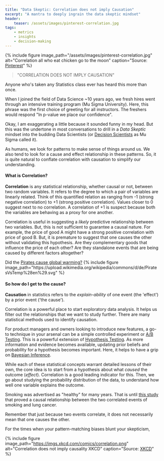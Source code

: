 ```yaml
---
title: "Data Skeptic: Correlation does not imply Causation"
excerpt: "A mantra to deeply ingrain the data skeptic mindset"
header:
    teaser: /assets/images/pinterest-correlation.jpg
tags:
    - metrics
    - insights
    - decision-making
---
```

{% include figure image_path="/assets/images/pinterest-correlation.jpg" alt="Correlation all who eat chicken go to the moon" caption="Source: [Pinterest](https://www.pinterest.co.uk/pin/312296555380025188)" %}

>"CORRELATION DOES NOT IMPLY CAUSATION"

Anyone who's taken any Statistics class ever has heard this more than once.

When I joined the field of Data Science ~10 years ago, we fresh hires went through an intensive training program (Mu Sigma University). Here, this phrase was the first choice of greeting for all instructors. The freshers would respond "In p-value we place our confidence". 

Okay, I am exaggerating a little because it sounded funny in my head. But this was the undertone in most conversations to drill in a *Data Skeptic* mindset into the budding Data Scientists (or [Decision Scientists](https://www.mu-sigma.com/our-people/data-analytical-companies-decision-scientists) as Mu Sigma called it).

As humans, we look for patterns to make sense of things around us. We also tend to look for a cause and effect relationship in these patterns. So, it is quite natural to conflate correlation with causation to simplify our understanding.

#### What is Correlation?
**Correlation** is any statistical relationship, whether causal or not, between two random variables. It refers to the degree to which a pair of variables are linearly related. Think of this quantified relation as ranging from -1 (strong negative correlation) to +1 (strong positive correlation). Values closer to 0 suggest next to no correlation. A correlation of +1 is suspect because both the variables are behaving as a proxy for one another.

Correlation is useful in suggesting a *likely* predictive relationship between two variables. But, this is not sufficient to guarantee a causal nature. For example, the price of good A might have a strong positive correlation with price of good B. But, it is premature to suggest that one causes the other without validating this hypothesis. Are they complementary goods that influence the price of each other? Are they standalone events that are being caused by different factors altogether?

<div class="notice--info">
    Did the <a href="https://en.wikipedia.org/wiki/File%3aPiratesVsTemp%28en%29.svg">Pirates cause global warming?</a>
    {% include figure image_path="https://upload.wikimedia.org/wikipedia/commons/d/de/PiratesVsTemp%28en%29.svg" %}
</div>

#### So how do I get to the cause?
**Causation** in statistics refers to the *explain-ability* of one event (the 'effect') by a prior event ('the cause').

Correlation is a powerful place to start exploratory data analysis. It helps us filter out the relationships that we want to study further. There are many statistical methods used to identify causation. 

For product managers and owners looking to introduce new features, a go-to technique in your arsenal can be a simple controlled experiment or [A/B Testing](https://en.wikipedia.org/wiki/A/B_testing). This is a powerful extension of [Hypothesis Testing](https://en.wikipedia.org/wiki/Statistical_hypothesis_testing). As more information and evidence becomes available, updating prior beliefs and probability for a hypothesis becomes important. Here, it helps to have a grip on [Bayesian Inference](https://en.wikipedia.org/wiki/Bayesian_inference).

While each of these statistical concepts warrant detailed lessons of their own, the core idea is to start from a hypothesis about what *caused* the outcome (*effect*). Correlation is a good leading indicator for this. Then, we go about studying the probability distribution of the data, to understand how well one variable explains the outcome.

Smoking was advertised as "healthy" for many years. That is until [this study](https://en.wikipedia.org/wiki/British_Doctors_Study) that proved a causal relationship between the two correlated events of smoking and lung cancer.

Remember that just because two events correlate, it does not necessarily mean that one causes the other. 

For the times when your pattern-matching biases blunt your skepticism,

{% include figure image_path="https://imgs.xkcd.com/comics/correlation.png" alt="Correlation does not imply causality XKCD" caption="Source: [XKCD](https://xkcd.com/552/)" %}